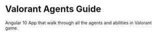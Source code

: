 # Valorant Agents Guide

Angular 10 App that walk through all the agents and abilities in Valorant game.